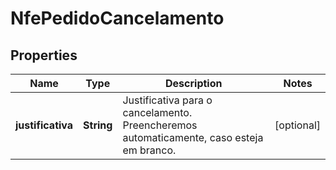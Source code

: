 

# NfePedidoCancelamento


## Properties

| Name | Type | Description | Notes |
|------------ | ------------- | ------------- | -------------|
|**justificativa** | **String** | Justificativa para o cancelamento. Preencheremos automaticamente, caso esteja em branco. |  [optional] |



